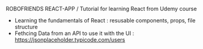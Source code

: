 ROBOFRIENDS REACT-APP / Tutorial for learning React from Udemy course
- Learning the fundamentals of React : resusable components, props, file structure
- Fethcing Data from an API to use it with the UI : https://jsonplaceholder.typicode.com/users
